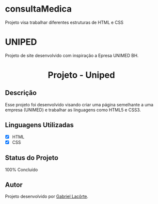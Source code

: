 # consultaMedica
Projeto visa trabalhar diferentes estruturas de HTML e CSS
# UNIPED
Projeto de site desenvolvido com inspiração a Epresa UNIMED BH.
<h1 align="center">Projeto - Uniped </h1>

## Descrição 

Esse projeto foi desenvolvido visando criar uma página semelhante a uma empresa (UNIMED) e trabalhar as linguagens como HTML5 e CSS3. 


## Linguagens Utilizadas

- [x] HTML
- [x] CSS

## Status do Projeto

100% Concluído

## Autor

Projeto desenvolvido por [Gabriel Lacôrte](https://www.linkedin.com/in/gabriel-lacôrte-92996a69/).
